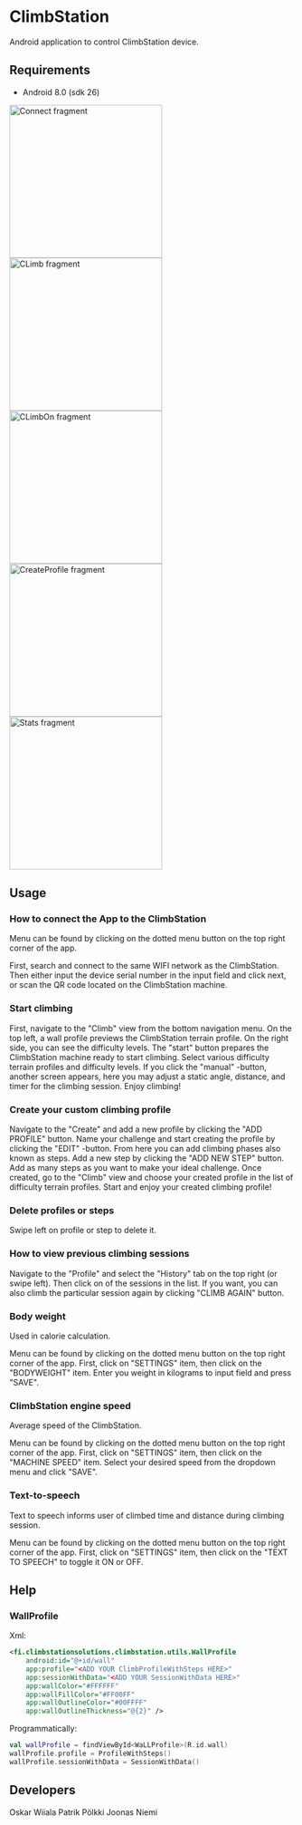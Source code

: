 # ClimbStation
Android application to control ClimbStation device.

## Requirements
- Android 8.0 (sdk 26)

<img src="https://i.ibb.co/YZW3Gqk/Connect.png" width="270" alt="Connect fragment" >
<img src="https://i.ibb.co/YZdNnkM/Climb.png" width="270" alt="CLimb fragment" >
<img src="https://i.ibb.co/LC9xDt9/ClimbOn.png" width="270" alt="CLimbOn fragment" >
<img src="https://i.ibb.co/d6147pt/Create-Profile.png" width="270" alt="CreateProfile fragment" >
<img src="https://i.ibb.co/pdmVxQ3/Stats.png" width="270" alt="Stats fragment" >

## Usage
### How to connect the App to the ClimbStation 
Menu can be found by clicking on the dotted menu button on the top right corner of the app.

First, search and connect to the same WIFI network as the ClimbStation. 
Then either input the device serial number in the input field and click next, 
or scan the QR code located on the ClimbStation machine.

### Start climbing 
First, navigate to the "Climb" view from the bottom navigation menu. 
On the top left, a wall profile previews the ClimbStation terrain profile. 
On the right side, you can see the difficulty levels. The "start" button prepares 
the ClimbStation machine ready to start climbing. Select various difficulty terrain 
profiles and difficulty levels. If you click the "manual" -button, another screen appears, 
here you may adjust a static angle, distance, and timer for the climbing session. Enjoy climbing!

### Create your custom climbing profile 
Navigate to the "Create" and add a new profile by clicking the "ADD PROFILE" button. 
Name your challenge and start creating the profile by clicking the "EDIT" -button. 
From here you can add climbing phases also known as steps. 
Add a new step by clicking the "ADD NEW STEP" button.
Add as many steps as you want to make your ideal challenge. 
Once created, go to the "Climb" view and choose your created profile in the list of difficulty terrain profiles. 
Start and enjoy your created climbing profile!

### Delete profiles or steps
Swipe left on profile or step to delete it.

### How to view previous climbing sessions
Navigate to the "Profile" and select the "History" tab on the top right (or swipe left).
Then click on of the sessions in the list. If you want, you can also climb the particular session again by clicking "CLIMB AGAIN" button.

### Body weight
Used in calorie calculation.

Menu can be found by clicking on the dotted menu button on the top right corner of the app. 
First, click on "SETTINGS" item, then click on the "BODYWEIGHT" item.
Enter you weight in kilograms to input field and press "SAVE".

### ClimbStation engine speed
Average speed of the ClimbStation. 

Menu can be found by clicking on the dotted menu button on the top right corner of the app.
First, click on "SETTINGS" item, then click on the "MACHINE SPEED" item.
Select your desired speed from the dropdown menu and click "SAVE".

### Text-to-speech
Text to speech informs user of climbed time and distance during climbing session.

Menu can be found by clicking on the dotted menu button on the top right corner of the app.
First, click on "SETTINGS" item, then click on the "TEXT TO SPEECH" to toggle it ON or OFF.

## Help
### WallProfile
Xml:
```xml
<fi.climbstationsolutions.climbstation.utils.WallProfile
    android:id="@+id/wall"
    app:profile="<ADD YOUR ClimbProfileWithSteps HERE>"
    app:sessionWithData="<ADD YOUR SessionWithData HERE>"
    app:wallColor="#FFFFFF"
    app:wallFillColor="#FF00FF"
    app:wallOutlineColor="#00FFFF"
    app:wallOutlineThickness="@{2}" />
```

Programmatically:
```kotlin
val wallProfile = findViewById<WaLLProfile>(R.id.wall)
wallProfile.profile = ProfileWithSteps()
wallProfile.sessionWithData = SessionWithData()
```

## Developers
Oskar Wiiala
Patrik Pölkki
Joonas Niemi
